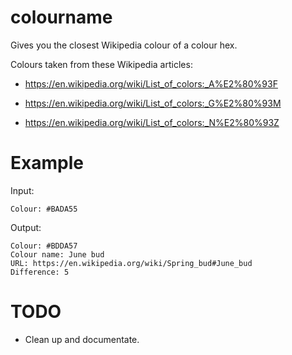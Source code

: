 # colourname
Gives you the closest Wikipedia colour of a colour hex. 

Colours taken from these Wikipedia articles:
* https://en.wikipedia.org/wiki/List_of_colors:_A%E2%80%93F

* https://en.wikipedia.org/wiki/List_of_colors:_G%E2%80%93M

* https://en.wikipedia.org/wiki/List_of_colors:_N%E2%80%93Z

# Example
Input:

    Colour: #BADA55

Output:

    Colour: #BDDA57
    Colour name: June bud
    URL: https://en.wikipedia.org/wiki/Spring_bud#June_bud
    Difference: 5

# TODO
* Clean up and documentate.
